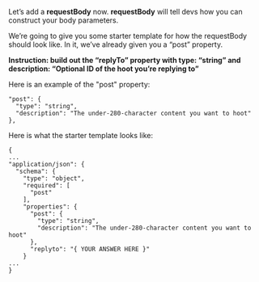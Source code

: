 Let’s add a **requestBody** now. **requestBody** will tell devs how you can construct your body parameters.

We’re going to give you some starter template for how the requestBody should look like. In it, we’ve already given you a “post” property.

**Instruction: build out the “replyTo” property with type: “string” and description: “Optional ID of the hoot you’re replying to”**


Here is an example of the "post" property:
```
"post": {
  "type": "string",
  "description": "The under-280-character content you want to hoot"
},
```

Here is what the starter template looks like:
```
{
...
"application/json": {
  "schema": {
    "type": "object",
    "required": [
      "post"
    ],
    "properties": {
      "post": {
        "type": "string",
        "description": "The under-280-character content you want to hoot"
      },
      "replyto": "{ YOUR ANSWER HERE }"
    }
...
}
```